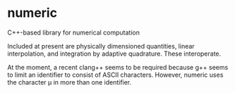 
# numeric

C++-based library for numerical computation

Included at present are physically dimensioned quantities, linear
interpolation, and integration by adaptive quadrature.  These interoperate.

At the moment, a recent clang++ seems to be required because g++ seems to limit
an identifier to consist of ASCII characters.  However, numeric uses the
character μ in more than one identifier.

